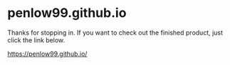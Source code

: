 # penlow99.github.io
Thanks for stopping in. If you want to check out the finished product, just click the link below.

https://penlow99.github.io/
